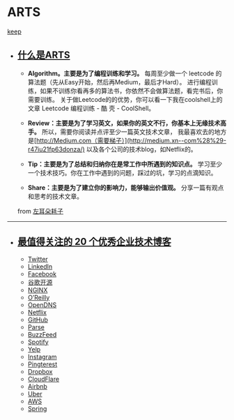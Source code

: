 # ARTS

[keep](https://github.com/Alexhuangqing/ARTS) 

- ## [什么是ARTS](https://time.geekbang.org/column/article/85839)
  - **Algorithm。主要是为了编程训练和学习。** 每周至少做一个 leetcode 的算法题（先从Easy开始，然后再Medium，最后才Hard）。 进行编程训练，如果不训练你看再多的算法书，你依然不会做算法题，看完书后，你需要训练。 关于做Leetcode的的优势，你可以看一下我在coolshell上的文章 Leetcode 编程训练 - 酷 壳 - CoolShell。

  - **Review：主要是为了学习英文，如果你的英文不行，你基本上无缘技术高手。** 所以，需要你阅读并点评至少一篇英文技术文章， 我最喜欢去的地方是[http://Medium.com（需要梯子）](http://medium.xn--com%28%29-r47iu21fp63donza/) 以及各个公司的技术blog，如Netflix的。

  - **Tip：主要是为了总结和归纳你在是常工作中所遇到的知识点。** 学习至少一个技术技巧。你在工作中遇到的问题，踩过的坑，学习的点滴知识。

  - **Share：主要是为了建立你的影响力，能够输出价值观。** 分享一篇有观点和思考的技术文章。


  from  [左耳朵耗子](https://www.zhihu.com/question/301150832)

------



- ## [最值得关注的 20 个优秀企业技术博客](https://infoq.cn/article/20-outstanding-enterprise-technology-blog)
  - [Twitter](https://blog.twitter.com/engineering/en_us.html)
  - [LinkedIn](https://engineering.linkedin.com/)
  - [Facebook](https://code.fb.com/)
  - [谷歌开源](http://google-opensource.blogspot.hk/)
  - [NGINX](https://www.nginx.com/blog/)
  - [O’Reilly](http://radar.oreilly.com/)
  - [OpenDNS](https://engineering.opendns.com/)
  - [Netflix](http://techblog.netflix.com/)
  - [GitHub](https://githubengineering.com/)
  - [Parse](http://blog.parseplatform.org/)
  - [BuzzFeed](http://www.buzzfeed.com/techblog)
  - [Spotify](https://labs.spotify.com/)
  - [Yelp](http://www.yelp.com/engineering)
  - [Instagram](http://instagram-engineering.tumblr.com/)
  - [Pingterest](https://engineering.pinterest.com/)
  - [Dropbox](https://blogs.dropbox.com/tech/)
  - [CloudFlare](https://blog.cloudflare.com/)
  - [Airbnb](https://medium.com/airbnb-engineering)
  - [Uber](https://eng.uber.com/)
  - [AWS](https://aws.amazon.com/cn/blogs/aws/)
  - [Spring](https://spring.io/projects)

